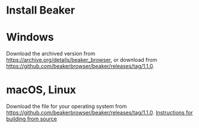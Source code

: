 # Install Beaker

# Windows
Download the archived version from https://archive.org/details/beaker_browser, or download from https://github.com/beakerbrowser/beaker/releases/tag/1.1.0.
# macOS, Linux
Download the file for your operating system from https://github.com/beakerbrowser/beaker/releases/tag/1.1.0.
[Instructions for building from source <span class="fa fa-external-link"></span>](https://github.com/beakerbrowser/beaker#building-from-source)
